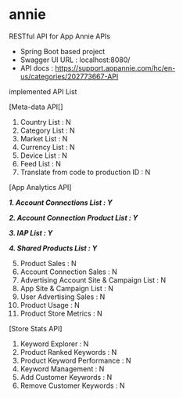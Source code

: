 # annie
RESTful API for App Annie APIs
- Spring Boot based project
- Swagger UI URL : localhost:8080/
- API docs : https://support.appannie.com/hc/en-us/categories/202773667-API

implemented API List

[Meta-data API[]
1. Country List : N
2. Category List : N
3. Market List : N
4. Currency List : N
5. Device List : N
6. Feed List : N
7. Translate from code to production ID : N

[App Analytics API]

_**1. Account Connections List : Y**_

_**2. Account Connection Product List : Y**_

_**3. IAP List : Y**_

_**4. Shared Products List : Y**_

5. Product Sales : N
6. Account Connection Sales : N
7. Advertising Account Site & Campaign List : N
8. App Site & Campaign List : N
9. User Advertising Sales : N
10. Product Usage : N
11. Product Store Metrics : N

[Store Stats API]
1. Keyword Explorer : N
2. Product Ranked Keywords : N
3. Product Keyword Performance : N
4. Keyword Management : N
5. Add Customer Keywords : N
6. Remove Customer Keywords : N
